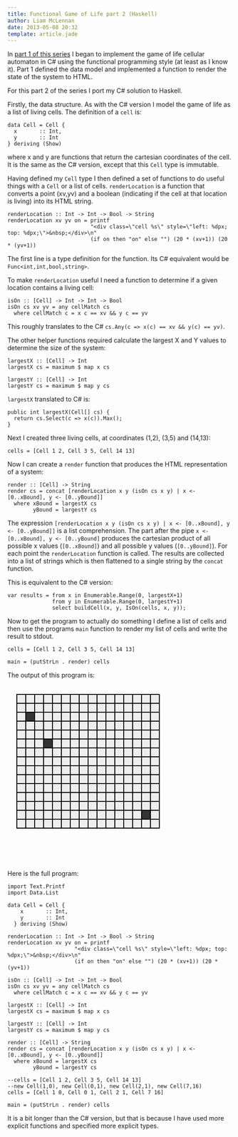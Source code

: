 ```yaml
---
title: Functional Game of Life part 2 (Haskell)
author: Liam McLennan
date: 2013-05-08 20:32
template: article.jade
---
```


<style>
.cell {
    border: 2px solid black;
    width: 18px;
    height: 18px;
    position: absolute;background-color: #eee;
}
.on {
    background-color: #333;
}
</style>

In [part 1 of this series](../2013-05-06-functional-game-of-life/) I began to implement the game of life cellular automaton in C# using the functional programming style (at least as I know it). Part 1 defined the data model and implemented a function to render the state of the system to HTML. 

For this part 2 of the series I port my C# solution to Haskell. 

Firstly, the data structure. As with the C# version I model the game of life as a list of living cells. The definition of a `cell` is:

    data Cell = Cell {
      x       :: Int,
      y       :: Int
    } deriving (Show)

where x and y are functions that return the cartesian coordinates of the cell. It is the same as the C# version, except that this `Cell` type is immutable.

Having defined my `Cell` type I then defined a set of functions to do useful things with a `Cell` or a list of cells. `renderLocation` is a function that converts a point (xv,yv) and a boolean (indicating if the cell at that location is living) into its HTML string.

    renderLocation :: Int -> Int -> Bool -> String
    renderLocation xv yv on = printf 
                              "<div class=\"cell %s\" style=\"left: %dpx; top: %dpx;\">&nbsp;</div>\n" 
                              (if on then "on" else "") (20 * (xv+1)) (20 * (yv+1))

The first line is a type definition for the function. Its C# equivalent would be `Func<int,int,bool,string>`.

To make `renderLocation` useful I need a function to determine if a given location contains a living cell:

    isOn :: [Cell] -> Int -> Int -> Bool
    isOn cs xv yv = any cellMatch cs
      where cellMatch c = x c == xv && y c == yv

This roughly translates to the C# `cs.Any(c => x(c) == xv && y(c) == yv)`.

The other helper functions required calculate the largest X and Y values to determine the size of the system:

    largestX :: [Cell] -> Int
    largestX cs = maximum $ map x cs

    largestY :: [Cell] -> Int
    largestY cs = maximum $ map y cs

`largestX` translated to C# is:

    public int largestX(Cell[] cs) {
      return cs.Select(c => x(c)).Max();
    }

Next I created three living cells, at coordinates (1,2), (3,5) and (14,13):

    cells = [Cell 1 2, Cell 3 5, Cell 14 13]

Now I can create a `render` function that produces the HTML representation of a system:

    render :: [Cell] -> String
    render cs = concat [renderLocation x y (isOn cs x y) | x <- [0..xBound], y <- [0..yBound]]
      where xBound = largestX cs
            yBound = largestY cs

The expression `[renderLocation x y (isOn cs x y) | x <- [0..xBound], y <- [0..yBound]]` is a list comprehension. The part after the pipe `x <- [0..xBound], y <- [0..yBound]` produces the cartesian product of all possible x values (`[0..xBound]`) and all possible y values (`[0..yBound]`). For each point the `renderLocation` function is called. The results are collected into a list of strings which is then flattened to a single string by the `concat` function.

This is equivalent to the C# version:

    var results = from x in Enumerable.Range(0, largestX+1)
                  from y in Enumerable.Range(0, largestY+1)
                  select buildCell(x, y, IsOn(cells, x, y));

Now to get the program to actually do something I define a list of cells and then use the programs `main` function to render my list of cells and write the result to stdout.

    cells = [Cell 1 2, Cell 3 5, Cell 14 13]

    main = (putStrLn . render) cells

The output of this program is:

<div style="clear:both;height: 400px;">
<div style="position:relative">
  <div style="left: 20px; top: 20px;" class="cell ">&nbsp;</div>
  <div style="left: 20px; top: 40px;" class="cell ">&nbsp;</div>
  <div style="left: 20px; top: 60px;" class="cell ">&nbsp;</div>
  <div style="left: 20px; top: 80px;" class="cell ">&nbsp;</div>
  <div style="left: 20px; top: 100px;" class="cell ">&nbsp;</div>
  <div style="left: 20px; top: 120px;" class="cell ">&nbsp;</div>
  <div style="left: 20px; top: 140px;" class="cell ">&nbsp;</div>
  <div style="left: 20px; top: 160px;" class="cell ">&nbsp;</div>
  <div style="left: 20px; top: 180px;" class="cell ">&nbsp;</div>
  <div style="left: 20px; top: 200px;" class="cell ">&nbsp;</div>
  <div style="left: 20px; top: 220px;" class="cell ">&nbsp;</div>
  <div style="left: 20px; top: 240px;" class="cell ">&nbsp;</div>
  <div style="left: 20px; top: 260px;" class="cell ">&nbsp;</div>
  <div style="left: 20px; top: 280px;" class="cell ">&nbsp;</div>
  <div style="left: 20px; top: 300px;" class="cell ">&nbsp;</div>
  <div style="left: 40px; top: 20px;" class="cell ">&nbsp;</div>
  <div style="left: 40px; top: 40px;" class="cell ">&nbsp;</div>
  <div style="left: 40px; top: 60px;" class="cell on">&nbsp;</div>
  <div style="left: 40px; top: 80px;" class="cell ">&nbsp;</div>
  <div style="left: 40px; top: 100px;" class="cell ">&nbsp;</div>
  <div style="left: 40px; top: 120px;" class="cell ">&nbsp;</div>
  <div style="left: 40px; top: 140px;" class="cell ">&nbsp;</div>
  <div style="left: 40px; top: 160px;" class="cell ">&nbsp;</div>
  <div style="left: 40px; top: 180px;" class="cell ">&nbsp;</div>
  <div style="left: 40px; top: 200px;" class="cell ">&nbsp;</div>
  <div style="left: 40px; top: 220px;" class="cell ">&nbsp;</div>
  <div style="left: 40px; top: 240px;" class="cell ">&nbsp;</div>
  <div style="left: 40px; top: 260px;" class="cell ">&nbsp;</div>
  <div style="left: 40px; top: 280px;" class="cell ">&nbsp;</div>
  <div style="left: 40px; top: 300px;" class="cell ">&nbsp;</div>
  <div style="left: 60px; top: 20px;" class="cell ">&nbsp;</div>
  <div style="left: 60px; top: 40px;" class="cell ">&nbsp;</div>
  <div style="left: 60px; top: 60px;" class="cell ">&nbsp;</div>
  <div style="left: 60px; top: 80px;" class="cell ">&nbsp;</div>
  <div style="left: 60px; top: 100px;" class="cell ">&nbsp;</div>
  <div style="left: 60px; top: 120px;" class="cell ">&nbsp;</div>
  <div style="left: 60px; top: 140px;" class="cell ">&nbsp;</div>
  <div style="left: 60px; top: 160px;" class="cell ">&nbsp;</div>
  <div style="left: 60px; top: 180px;" class="cell ">&nbsp;</div>
  <div style="left: 60px; top: 200px;" class="cell ">&nbsp;</div>
  <div style="left: 60px; top: 220px;" class="cell ">&nbsp;</div>
  <div style="left: 60px; top: 240px;" class="cell ">&nbsp;</div>
  <div style="left: 60px; top: 260px;" class="cell ">&nbsp;</div>
  <div style="left: 60px; top: 280px;" class="cell ">&nbsp;</div>
  <div style="left: 60px; top: 300px;" class="cell ">&nbsp;</div>
  <div style="left: 80px; top: 20px;" class="cell ">&nbsp;</div>
  <div style="left: 80px; top: 40px;" class="cell ">&nbsp;</div>
  <div style="left: 80px; top: 60px;" class="cell ">&nbsp;</div>
  <div style="left: 80px; top: 80px;" class="cell ">&nbsp;</div>
  <div style="left: 80px; top: 100px;" class="cell ">&nbsp;</div>
  <div style="left: 80px; top: 120px;" class="cell on">&nbsp;</div>
  <div style="left: 80px; top: 140px;" class="cell ">&nbsp;</div>
  <div style="left: 80px; top: 160px;" class="cell ">&nbsp;</div>
  <div style="left: 80px; top: 180px;" class="cell ">&nbsp;</div>
  <div style="left: 80px; top: 200px;" class="cell ">&nbsp;</div>
  <div style="left: 80px; top: 220px;" class="cell ">&nbsp;</div>
  <div style="left: 80px; top: 240px;" class="cell ">&nbsp;</div>
  <div style="left: 80px; top: 260px;" class="cell ">&nbsp;</div>
  <div style="left: 80px; top: 280px;" class="cell ">&nbsp;</div>
  <div style="left: 80px; top: 300px;" class="cell ">&nbsp;</div>
  <div style="left: 100px; top: 20px;" class="cell ">&nbsp;</div>
  <div style="left: 100px; top: 40px;" class="cell ">&nbsp;</div>
  <div style="left: 100px; top: 60px;" class="cell ">&nbsp;</div>
  <div style="left: 100px; top: 80px;" class="cell ">&nbsp;</div>
  <div style="left: 100px; top: 100px;" class="cell ">&nbsp;</div>
  <div style="left: 100px; top: 120px;" class="cell ">&nbsp;</div>
  <div style="left: 100px; top: 140px;" class="cell ">&nbsp;</div>
  <div style="left: 100px; top: 160px;" class="cell ">&nbsp;</div>
  <div style="left: 100px; top: 180px;" class="cell ">&nbsp;</div>
  <div style="left: 100px; top: 200px;" class="cell ">&nbsp;</div>
  <div style="left: 100px; top: 220px;" class="cell ">&nbsp;</div>
  <div style="left: 100px; top: 240px;" class="cell ">&nbsp;</div>
  <div style="left: 100px; top: 260px;" class="cell ">&nbsp;</div>
  <div style="left: 100px; top: 280px;" class="cell ">&nbsp;</div>
  <div style="left: 100px; top: 300px;" class="cell ">&nbsp;</div>
  <div style="left: 120px; top: 20px;" class="cell ">&nbsp;</div>
  <div style="left: 120px; top: 40px;" class="cell ">&nbsp;</div>
  <div style="left: 120px; top: 60px;" class="cell ">&nbsp;</div>
  <div style="left: 120px; top: 80px;" class="cell ">&nbsp;</div>
  <div style="left: 120px; top: 100px;" class="cell ">&nbsp;</div>
  <div style="left: 120px; top: 120px;" class="cell ">&nbsp;</div>
  <div style="left: 120px; top: 140px;" class="cell ">&nbsp;</div>
  <div style="left: 120px; top: 160px;" class="cell ">&nbsp;</div>
  <div style="left: 120px; top: 180px;" class="cell ">&nbsp;</div>
  <div style="left: 120px; top: 200px;" class="cell ">&nbsp;</div>
  <div style="left: 120px; top: 220px;" class="cell ">&nbsp;</div>
  <div style="left: 120px; top: 240px;" class="cell ">&nbsp;</div>
  <div style="left: 120px; top: 260px;" class="cell ">&nbsp;</div>
  <div style="left: 120px; top: 280px;" class="cell ">&nbsp;</div>
  <div style="left: 120px; top: 300px;" class="cell ">&nbsp;</div>
  <div style="left: 140px; top: 20px;" class="cell ">&nbsp;</div>
  <div style="left: 140px; top: 40px;" class="cell ">&nbsp;</div>
  <div style="left: 140px; top: 60px;" class="cell ">&nbsp;</div>
  <div style="left: 140px; top: 80px;" class="cell ">&nbsp;</div>
  <div style="left: 140px; top: 100px;" class="cell ">&nbsp;</div>
  <div style="left: 140px; top: 120px;" class="cell ">&nbsp;</div>
  <div style="left: 140px; top: 140px;" class="cell ">&nbsp;</div>
  <div style="left: 140px; top: 160px;" class="cell ">&nbsp;</div>
  <div style="left: 140px; top: 180px;" class="cell ">&nbsp;</div>
  <div style="left: 140px; top: 200px;" class="cell ">&nbsp;</div>
  <div style="left: 140px; top: 220px;" class="cell ">&nbsp;</div>
  <div style="left: 140px; top: 240px;" class="cell ">&nbsp;</div>
  <div style="left: 140px; top: 260px;" class="cell ">&nbsp;</div>
  <div style="left: 140px; top: 280px;" class="cell ">&nbsp;</div>
  <div style="left: 140px; top: 300px;" class="cell ">&nbsp;</div>
  <div style="left: 160px; top: 20px;" class="cell ">&nbsp;</div>
  <div style="left: 160px; top: 40px;" class="cell ">&nbsp;</div>
  <div style="left: 160px; top: 60px;" class="cell ">&nbsp;</div>
  <div style="left: 160px; top: 80px;" class="cell ">&nbsp;</div>
  <div style="left: 160px; top: 100px;" class="cell ">&nbsp;</div>
  <div style="left: 160px; top: 120px;" class="cell ">&nbsp;</div>
  <div style="left: 160px; top: 140px;" class="cell ">&nbsp;</div>
  <div style="left: 160px; top: 160px;" class="cell ">&nbsp;</div>
  <div style="left: 160px; top: 180px;" class="cell ">&nbsp;</div>
  <div style="left: 160px; top: 200px;" class="cell ">&nbsp;</div>
  <div style="left: 160px; top: 220px;" class="cell ">&nbsp;</div>
  <div style="left: 160px; top: 240px;" class="cell ">&nbsp;</div>
  <div style="left: 160px; top: 260px;" class="cell ">&nbsp;</div>
  <div style="left: 160px; top: 280px;" class="cell ">&nbsp;</div>
  <div style="left: 160px; top: 300px;" class="cell ">&nbsp;</div>
  <div style="left: 180px; top: 20px;" class="cell ">&nbsp;</div>
  <div style="left: 180px; top: 40px;" class="cell ">&nbsp;</div>
  <div style="left: 180px; top: 60px;" class="cell ">&nbsp;</div>
  <div style="left: 180px; top: 80px;" class="cell ">&nbsp;</div>
  <div style="left: 180px; top: 100px;" class="cell ">&nbsp;</div>
  <div style="left: 180px; top: 120px;" class="cell ">&nbsp;</div>
  <div style="left: 180px; top: 140px;" class="cell ">&nbsp;</div>
  <div style="left: 180px; top: 160px;" class="cell ">&nbsp;</div>
  <div style="left: 180px; top: 180px;" class="cell ">&nbsp;</div>
  <div style="left: 180px; top: 200px;" class="cell ">&nbsp;</div>
  <div style="left: 180px; top: 220px;" class="cell ">&nbsp;</div>
  <div style="left: 180px; top: 240px;" class="cell ">&nbsp;</div>
  <div style="left: 180px; top: 260px;" class="cell ">&nbsp;</div>
  <div style="left: 180px; top: 280px;" class="cell ">&nbsp;</div>
  <div style="left: 180px; top: 300px;" class="cell ">&nbsp;</div>
  <div style="left: 200px; top: 20px;" class="cell ">&nbsp;</div>
  <div style="left: 200px; top: 40px;" class="cell ">&nbsp;</div>
  <div style="left: 200px; top: 60px;" class="cell ">&nbsp;</div>
  <div style="left: 200px; top: 80px;" class="cell ">&nbsp;</div>
  <div style="left: 200px; top: 100px;" class="cell ">&nbsp;</div>
  <div style="left: 200px; top: 120px;" class="cell ">&nbsp;</div>
  <div style="left: 200px; top: 140px;" class="cell ">&nbsp;</div>
  <div style="left: 200px; top: 160px;" class="cell ">&nbsp;</div>
  <div style="left: 200px; top: 180px;" class="cell ">&nbsp;</div>
  <div style="left: 200px; top: 200px;" class="cell ">&nbsp;</div>
  <div style="left: 200px; top: 220px;" class="cell ">&nbsp;</div>
  <div style="left: 200px; top: 240px;" class="cell ">&nbsp;</div>
  <div style="left: 200px; top: 260px;" class="cell ">&nbsp;</div>
  <div style="left: 200px; top: 280px;" class="cell ">&nbsp;</div>
  <div style="left: 200px; top: 300px;" class="cell ">&nbsp;</div>
  <div style="left: 220px; top: 20px;" class="cell ">&nbsp;</div>
  <div style="left: 220px; top: 40px;" class="cell ">&nbsp;</div>
  <div style="left: 220px; top: 60px;" class="cell ">&nbsp;</div>
  <div style="left: 220px; top: 80px;" class="cell ">&nbsp;</div>
  <div style="left: 220px; top: 100px;" class="cell ">&nbsp;</div>
  <div style="left: 220px; top: 120px;" class="cell ">&nbsp;</div>
  <div style="left: 220px; top: 140px;" class="cell ">&nbsp;</div>
  <div style="left: 220px; top: 160px;" class="cell ">&nbsp;</div>
  <div style="left: 220px; top: 180px;" class="cell ">&nbsp;</div>
  <div style="left: 220px; top: 200px;" class="cell ">&nbsp;</div>
  <div style="left: 220px; top: 220px;" class="cell ">&nbsp;</div>
  <div style="left: 220px; top: 240px;" class="cell ">&nbsp;</div>
  <div style="left: 220px; top: 260px;" class="cell ">&nbsp;</div>
  <div style="left: 220px; top: 280px;" class="cell ">&nbsp;</div>
  <div style="left: 220px; top: 300px;" class="cell ">&nbsp;</div>
  <div style="left: 240px; top: 20px;" class="cell ">&nbsp;</div>
  <div style="left: 240px; top: 40px;" class="cell ">&nbsp;</div>
  <div style="left: 240px; top: 60px;" class="cell ">&nbsp;</div>
  <div style="left: 240px; top: 80px;" class="cell ">&nbsp;</div>
  <div style="left: 240px; top: 100px;" class="cell ">&nbsp;</div>
  <div style="left: 240px; top: 120px;" class="cell ">&nbsp;</div>
  <div style="left: 240px; top: 140px;" class="cell ">&nbsp;</div>
  <div style="left: 240px; top: 160px;" class="cell ">&nbsp;</div>
  <div style="left: 240px; top: 180px;" class="cell ">&nbsp;</div>
  <div style="left: 240px; top: 200px;" class="cell ">&nbsp;</div>
  <div style="left: 240px; top: 220px;" class="cell ">&nbsp;</div>
  <div style="left: 240px; top: 240px;" class="cell ">&nbsp;</div>
  <div style="left: 240px; top: 260px;" class="cell ">&nbsp;</div>
  <div style="left: 240px; top: 280px;" class="cell ">&nbsp;</div>
  <div style="left: 240px; top: 300px;" class="cell ">&nbsp;</div>
  <div style="left: 260px; top: 20px;" class="cell ">&nbsp;</div>
  <div style="left: 260px; top: 40px;" class="cell ">&nbsp;</div>
  <div style="left: 260px; top: 60px;" class="cell ">&nbsp;</div>
  <div style="left: 260px; top: 80px;" class="cell ">&nbsp;</div>
  <div style="left: 260px; top: 100px;" class="cell ">&nbsp;</div>
  <div style="left: 260px; top: 120px;" class="cell ">&nbsp;</div>
  <div style="left: 260px; top: 140px;" class="cell ">&nbsp;</div>
  <div style="left: 260px; top: 160px;" class="cell ">&nbsp;</div>
  <div style="left: 260px; top: 180px;" class="cell ">&nbsp;</div>
  <div style="left: 260px; top: 200px;" class="cell ">&nbsp;</div>
  <div style="left: 260px; top: 220px;" class="cell ">&nbsp;</div>
  <div style="left: 260px; top: 240px;" class="cell ">&nbsp;</div>
  <div style="left: 260px; top: 260px;" class="cell ">&nbsp;</div>
  <div style="left: 260px; top: 280px;" class="cell ">&nbsp;</div>
  <div style="left: 260px; top: 300px;" class="cell ">&nbsp;</div>
  <div style="left: 280px; top: 20px;" class="cell ">&nbsp;</div>
  <div style="left: 280px; top: 40px;" class="cell ">&nbsp;</div>
  <div style="left: 280px; top: 60px;" class="cell ">&nbsp;</div>
  <div style="left: 280px; top: 80px;" class="cell ">&nbsp;</div>
  <div style="left: 280px; top: 100px;" class="cell ">&nbsp;</div>
  <div style="left: 280px; top: 120px;" class="cell ">&nbsp;</div>
  <div style="left: 280px; top: 140px;" class="cell ">&nbsp;</div>
  <div style="left: 280px; top: 160px;" class="cell ">&nbsp;</div>
  <div style="left: 280px; top: 180px;" class="cell ">&nbsp;</div>
  <div style="left: 280px; top: 200px;" class="cell ">&nbsp;</div>
  <div style="left: 280px; top: 220px;" class="cell ">&nbsp;</div>
  <div style="left: 280px; top: 240px;" class="cell ">&nbsp;</div>
  <div style="left: 280px; top: 260px;" class="cell ">&nbsp;</div>
  <div style="left: 280px; top: 280px;" class="cell ">&nbsp;</div>
  <div style="left: 280px; top: 300px;" class="cell ">&nbsp;</div>
  <div style="left: 300px; top: 20px;" class="cell ">&nbsp;</div>
  <div style="left: 300px; top: 40px;" class="cell ">&nbsp;</div>
  <div style="left: 300px; top: 60px;" class="cell ">&nbsp;</div>
  <div style="left: 300px; top: 80px;" class="cell ">&nbsp;</div>
  <div style="left: 300px; top: 100px;" class="cell ">&nbsp;</div>
  <div style="left: 300px; top: 120px;" class="cell ">&nbsp;</div>
  <div style="left: 300px; top: 140px;" class="cell ">&nbsp;</div>
  <div style="left: 300px; top: 160px;" class="cell ">&nbsp;</div>
  <div style="left: 300px; top: 180px;" class="cell ">&nbsp;</div>
  <div style="left: 300px; top: 200px;" class="cell ">&nbsp;</div>
  <div style="left: 300px; top: 220px;" class="cell ">&nbsp;</div>
  <div style="left: 300px; top: 240px;" class="cell ">&nbsp;</div>
  <div style="left: 300px; top: 260px;" class="cell ">&nbsp;</div>
  <div style="left: 300px; top: 280px;" class="cell on">&nbsp;</div>
  <div style="left: 300px; top: 300px;" class="cell ">&nbsp;</div>
  <div style="left: 320px; top: 20px;" class="cell ">&nbsp;</div>
  <div style="left: 320px; top: 40px;" class="cell ">&nbsp;</div>
  <div style="left: 320px; top: 60px;" class="cell ">&nbsp;</div>
  <div style="left: 320px; top: 80px;" class="cell ">&nbsp;</div>
  <div style="left: 320px; top: 100px;" class="cell ">&nbsp;</div>
  <div style="left: 320px; top: 120px;" class="cell ">&nbsp;</div>
  <div style="left: 320px; top: 140px;" class="cell ">&nbsp;</div>
  <div style="left: 320px; top: 160px;" class="cell ">&nbsp;</div>
  <div style="left: 320px; top: 180px;" class="cell ">&nbsp;</div>
  <div style="left: 320px; top: 200px;" class="cell ">&nbsp;</div>
  <div style="left: 320px; top: 220px;" class="cell ">&nbsp;</div>
  <div style="left: 320px; top: 240px;" class="cell ">&nbsp;</div>
  <div style="left: 320px; top: 260px;" class="cell ">&nbsp;</div>
  <div style="left: 320px; top: 280px;" class="cell ">&nbsp;</div>
  <div style="left: 320px; top: 300px;" class="cell ">&nbsp;</div>
</div>
</div>

Here is the full program:

    import Text.Printf
    import Data.List

    data Cell = Cell {
        x       :: Int,
        y       :: Int
      } deriving (Show)

    renderLocation :: Int -> Int -> Bool -> String
    renderLocation xv yv on = printf 
                         "<div class=\"cell %s\" style=\"left: %dpx; top: %dpx;\">&nbsp;</div>\n" 
                         (if on then "on" else "") (20 * (xv+1)) (20 * (yv+1))

    isOn :: [Cell] -> Int -> Int -> Bool
    isOn cs xv yv = any cellMatch cs
      where cellMatch c = x c == xv && y c == yv

    largestX :: [Cell] -> Int
    largestX cs = maximum $ map x cs

    largestY :: [Cell] -> Int
    largestY cs = maximum $ map y cs

    render :: [Cell] -> String
    render cs = concat [renderLocation x y (isOn cs x y) | x <- [0..xBound], y <- [0..yBound]]
      where xBound = largestX cs
            yBound = largestY cs

    --cells = [Cell 1 2, Cell 3 5, Cell 14 13]
    --new Cell(1,0), new Cell(0,1), new Cell(2,1), new Cell(7,16)
    cells = [Cell 1 0, Cell 0 1, Cell 2 1, Cell 7 16]

    main = (putStrLn . render) cells

It is a bit longer than the C# version, but that is because I have used more explicit functions and specified more explicit types.
